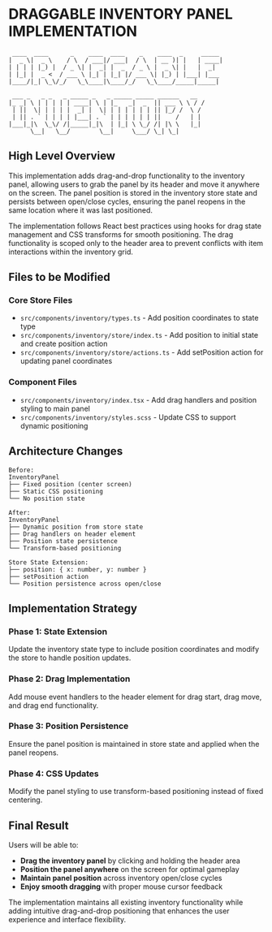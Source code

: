 # DRAGGABLE INVENTORY PANEL IMPLEMENTATION

```
 ____  ____      _    ____  ____    _    ____  _     _____ 
|  _ \|  _ \    / \  / ___|/ ___|  / \  | __ )| |   | ____|
| | | | |_) |  / _ \| |  _| |  _  / _ \ |  _ \| |   |  _|  
| |_| |  _ <  / ___ \ |_| | |_| |/ ___ \| |_) | |___| |___ 
|____/|_| \_\/_/   \_\____|\____/_/   \_\____/_____|_____|
                                                          
 ___ _   _ _   _ _____ _   _ _____ _____ ______   __        
|_ _| \ | | | | | ____| \ | |_   _|  _  || ___ \ \ / /       
 | ||  \| | | | |  _| |  \| | | | | | | || |_/ /  \ /        
 | || . ` | | | | |___| . ` | | | | | | ||    /   | |        
|___|_|\  \_\/ /|_____|_|\  | |_| \ \_/ /| |\ \   |_|        
      \__|   \__/        \__|     \___/ \_| \_|              
```

## High Level Overview

This implementation adds drag-and-drop functionality to the inventory panel, allowing users to 
grab the panel by its header and move it anywhere on the screen. The panel position is stored 
in the inventory store state and persists between open/close cycles, ensuring the panel reopens 
in the same location where it was last positioned.

The implementation follows React best practices using hooks for drag state management and CSS 
transforms for smooth positioning. The drag functionality is scoped only to the header area 
to prevent conflicts with item interactions within the inventory grid.

## Files to be Modified

### Core Store Files
- `src/components/inventory/types.ts` - Add position coordinates to state type
- `src/components/inventory/store/index.ts` - Add position to initial state and create position action
- `src/components/inventory/store/actions.ts` - Add setPosition action for updating panel coordinates

### Component Files  
- `src/components/inventory/index.tsx` - Add drag handlers and position styling to main panel
- `src/components/inventory/styles.scss` - Update CSS to support dynamic positioning

## Architecture Changes

```
Before:
InventoryPanel
├── Fixed position (center screen)
├── Static CSS positioning  
└── No position state

After:
InventoryPanel
├── Dynamic position from store state
├── Drag handlers on header element
├── Position state persistence
└── Transform-based positioning

Store State Extension:
├── position: { x: number, y: number }
├── setPosition action
└── Position persistence across open/close
```

## Implementation Strategy

### Phase 1: State Extension
Update the inventory state type to include position coordinates and modify the store to handle position updates.

### Phase 2: Drag Implementation  
Add mouse event handlers to the header element for drag start, drag move, and drag end functionality.

### Phase 3: Position Persistence
Ensure the panel position is maintained in store state and applied when the panel reopens.

### Phase 4: CSS Updates
Modify the panel styling to use transform-based positioning instead of fixed centering.

## Final Result

Users will be able to:
- **Drag the inventory panel** by clicking and holding the header area
- **Position the panel anywhere** on the screen for optimal gameplay
- **Maintain panel position** across inventory open/close cycles  
- **Enjoy smooth dragging** with proper mouse cursor feedback

The implementation maintains all existing inventory functionality while adding intuitive 
drag-and-drop positioning that enhances the user experience and interface flexibility.
